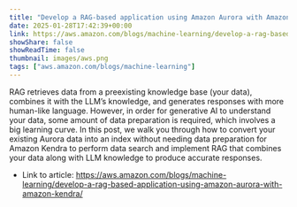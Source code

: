 ```yaml
---
title: "Develop a RAG-based application using Amazon Aurora with Amazon Kendra"
date: 2025-01-28T17:42:39+00:00
link: https://aws.amazon.com/blogs/machine-learning/develop-a-rag-based-application-using-amazon-aurora-with-amazon-kendra/
showShare: false
showReadTime: false
thumbnail: images/aws.png
tags: ["aws.amazon.com/blogs/machine-learning"]
---
```

RAG retrieves data from a preexisting knowledge base (your data), combines it with the LLM’s knowledge, and generates responses with more human-like language. However, in order for generative AI to understand your data, some amount of data preparation is required, which involves a big learning curve. In this post, we walk you through how to convert your existing Aurora data into an index without needing data preparation for Amazon Kendra to perform data search and implement RAG that combines your data along with LLM knowledge to produce accurate responses.

- Link to article: https://aws.amazon.com/blogs/machine-learning/develop-a-rag-based-application-using-amazon-aurora-with-amazon-kendra/